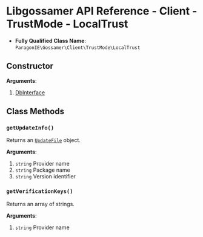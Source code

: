 # Libgossamer API Reference - Client - TrustMode - LocalTrust

* **Fully Qualified Class Name**: `ParagonIE\Gossamer\Client\TrustMode\LocalTrust`

## Constructor

**Arguments**:

1. [DbInterface](../../Interfaces/DbInterface.md)

## Class Methods

### `getUpdateInfo()`

Returns an [`UpdateFile`](UpdateFile.md) object.

**Arguments**:

1. `string` Provider name
2. `string` Package name
3. `string` Version identifier

### `getVerificationKeys()`

Returns an array of strings.

**Arguments**:

1. `string` Provider name
